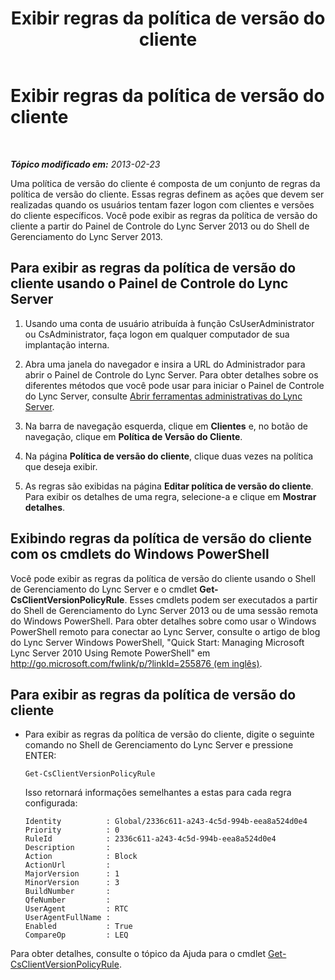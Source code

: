 ﻿---
title: Exibir regras da política de versão do cliente
TOCTitle: Exibir regras da política de versão do cliente
ms:assetid: f3a0215f-f72f-4e9b-a07b-25858dc4203a
ms:mtpsurl: https://technet.microsoft.com/pt-br/library/JJ923060(v=OCS.15)
ms:contentKeyID: 52057768
ms.date: 05/19/2016
mtps_version: v=OCS.15
ms.translationtype: HT
---

# Exibir regras da política de versão do cliente

 

_**Tópico modificado em:** 2013-02-23_

Uma política de versão do cliente é composta de um conjunto de regras da política de versão do cliente. Essas regras definem as ações que devem ser realizadas quando os usuários tentam fazer logon com clientes e versões do cliente específicos. Você pode exibir as regras da política de versão do cliente a partir do Painel de Controle do Lync Server 2013 ou do Shell de Gerenciamento do Lync Server 2013.

## Para exibir as regras da política de versão do cliente usando o Painel de Controle do Lync Server

1.  Usando uma conta de usuário atribuída à função CsUserAdministrator ou CsAdministrator, faça logon em qualquer computador de sua implantação interna.

2.  Abra uma janela do navegador e insira a URL do Administrador para abrir o Painel de Controle do Lync Server. Para obter detalhes sobre os diferentes métodos que você pode usar para iniciar o Painel de Controle do Lync Server, consulte [Abrir ferramentas administrativas do Lync Server](lync-server-2013-open-lync-server-administrative-tools.md).

3.  Na barra de navegação esquerda, clique em **Clientes** e, no botão de navegação, clique em **Política de Versão do Cliente**.

4.  Na página **Política de versão do cliente**, clique duas vezes na política que deseja exibir.

5.  As regras são exibidas na página **Editar política de versão do cliente**. Para exibir os detalhes de uma regra, selecione-a e clique em **Mostrar detalhes**.

## Exibindo regras da política de versão do cliente com os cmdlets do Windows PowerShell

Você pode exibir as regras da política de versão do cliente usando o Shell de Gerenciamento do Lync Server e o cmdlet **Get-CsClientVersionPolicyRule**. Esses cmdlets podem ser executados a partir do Shell de Gerenciamento do Lync Server 2013 ou de uma sessão remota do Windows PowerShell. Para obter detalhes sobre como usar o Windows PowerShell remoto para conectar ao Lync Server, consulte o artigo de blog do Lync Server Windows PowerShell, "Quick Start: Managing Microsoft Lync Server 2010 Using Remote PowerShell" em [http://go.microsoft.com/fwlink/p/?linkId=255876 (em inglês)](http://go.microsoft.com/fwlink/p/?linkid=255876).

## Para exibir as regras da política de versão do cliente

  - Para exibir as regras da política de versão do cliente, digite o seguinte comando no Shell de Gerenciamento do Lync Server e pressione ENTER:
    
        Get-CsClientVersionPolicyRule
    
    Isso retornará informações semelhantes a estas para cada regra configurada:
    
        Identity          : Global/2336c611-a243-4c5d-994b-eea8a524d0e4
        Priority          : 0
        RuleId            : 2336c611-a243-4c5d-994b-eea8a524d0e4
        Description       :
        Action            : Block
        ActionUrl         :
        MajorVersion      : 1
        MinorVersion      : 3
        BuildNumber       :
        QfeNumber         :
        UserAgent         : RTC
        UserAgentFullName :
        Enabled           : True
        CompareOp         : LEQ

Para obter detalhes, consulte o tópico da Ajuda para o cmdlet [Get-CsClientVersionPolicyRule](get-csclientversionpolicyrule.md).

